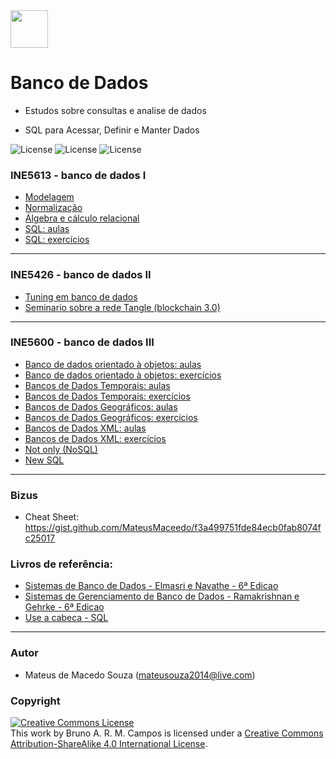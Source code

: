 <img src="https://www.oracle.com/a/ocom/img/sql.svg" width="60" height="60">

# Banco de Dados

- Estudos sobre consultas e analise de dados

- SQL para Acessar, Definir e Manter Dados

![License](https://img.shields.io/badge/Code%20License-MIT-blue.svg)
![License](https://img.shields.io/badge/SQL-learning-yellowgreen.svg)
![License](https://img.shields.io/badge/UFSC-Banco%20de%20Dados-red.svg)

### INE5613 - banco de dados I
 - [Modelagem](https://github.com/brunocampos01/banco-de-dados/tree/master/modelagem)
 - [Normalização](https://github.com/brunocampos01/banco-de-dados/tree/master/normalizacao)
 - [Álgebra e cálculo relacional](https://github.com/brunocampos01/banco-de-dados/tree/master/algebra_e_calculo)
 - [SQL: aulas](https://github.com/brunocampos01/banco-de-dados/tree/master/sql/aulas)
 - [SQL: exercícios](https://github.com/brunocampos01/banco-de-dados/tree/master/sql/exercicios)
 
---

### INE5426 - banco de dados II
- [Tuning em banco de dados](https://github.com/brunocampos01/banco-de-dados/tree/master/bd_II)
- [Seminario sobre a rede Tangle (blockchain 3.0)]()

---

### INE5600 - banco de dados III
 - [Banco de dados orientado à objetos: aulas]()
 - [Banco de dados orientado à objetos: exercícios]()
 - [Bancos de Dados Temporais: aulas]()
 - [Bancos de Dados Temporais: exercícios]()
 - [Bancos de Dados Geográficos: aulas]()
 - [Bancos de Dados Geográficos: exercícios]()
 - [Bancos de Dados XML: aulas]()
 - [Bancos de Dados XML: exercícios]()
 - [Not only (NoSQL)]()
 - [New SQL]()
 ---

 ### Bizus
 - Cheat Sheet: https://gist.github.com/MateusMaceedo/f3a499751fde84ecb0fab8074fc25017
 
 ### Livros de referência: 
  - [Sistemas de Banco de Dados - Elmasri e Navathe - 6ª Edicao]()
   - [Sistemas de Gerenciamento de Banco de Dados - Ramakrishnan e Gehrke - 6ª Edicao]()
   - [Use a cabeca - SQL]()

---

### Autor
- Mateus de Macedo Souza (mateusouza2014@live.com)

### Copyright
<a rel="license" href="http://creativecommons.org/licenses/by-sa/4.0/"><img alt="Creative Commons License" style="border-width:0" src="https://i.creativecommons.org/l/by-sa/4.0/88x31.png" /></a><br />This work by <span xmlns:cc="http://creativecommons.org/ns#" property="cc:attributionName">Bruno A. R. M. Campos</span> is licensed under a <a rel="license" href="http://creativecommons.org/licenses/by-sa/4.0/">Creative Commons Attribution-ShareAlike 4.0 International License</a>.
